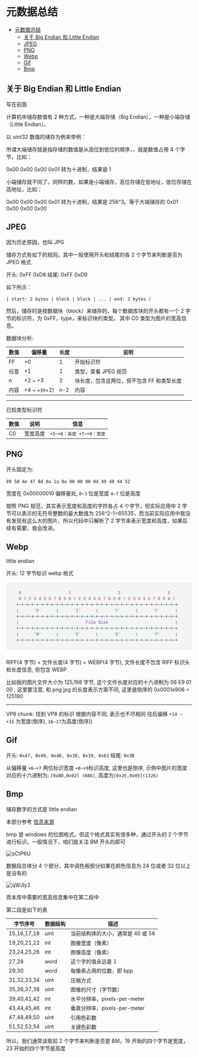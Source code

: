 # 元数据总结

- [元数据总结](#元数据总结)
  - [关于 Big Endian 和 Little Endian](#关于-big-endian-和-little-endian)
  - [JPEG](#jpeg)
  - [PNG](#png)
  - [Webp](#webp)
  - [Gif](#gif)
  - [Bmp](#bmp)

## 关于 Big Endian 和 Little Endian

写在前面

计算机中储存数值有 2 种方式，一种是大端存储（Big Endian），一种是小端存储（Little Endian）。

以 uint32 数值的储存为例来举例：

所谓大端储存就是指存储的数值是从高位到低位的顺序，，就是数值占用 4 个字节，比如：

0x00 0x00 0x00 0x01 转为十进制，结果是 1

小端储存就不同了，同样的数，如果是小端储存，高位存储在低地址，低位存储在高地址，比如：

0x00 0x00 0x00 0x01 转为十进制，结果是 256^3。等于大端储存的 0x01 0x00 0x00 0x00

## JPEG

因为历史原因，也叫 JPG

储存方式有如下的规则，其中一般使用开头和结尾的各 2 个字节来判断是否为 JPEG 格式

开头: 0xFF 0xD8
结尾: 0xFF 0xD9

如下所示：

```tree
| start: 2 bytes | block | block | ... | end: 2 bytes |
```

然后，储存时是按数据块（block）来储存的，每个数据库块的开头都有一个 2 字节的标识符，为 0xFF，type，来标识块的类型。
其中 C0 类型为图片的宽高信息。

数据块分析:

| 数值 | 偏移量      | 长度 | 说明                                       |
| ---- | ----------- | ---- | ------------------------------------------ |
| FF   | +0          | 1    | 开始标识符                                 |
| 任意 | +1          | 1    | 类型，查看 JPEG 规范                       |
| n    | +2 ~ +3     | 2    | 块长度，包含这两位，但不包含 FF 和类型长度 |
| 内容 | +4 ~ +(n+2) | n-2  | 内容                                       |

---

已知类型标识符

| 数值 | 说明     | 信息                      |
| ---- | -------- | ------------------------- |
| C0   | 宽度高度 | `+5~+6：高度 +7~+8：宽度` |

## PNG

开头固定为:

`89 50 4e 47 0d 0a 1a 0a 00 00 00 0d 49 48 44 52`

宽度在 0x00000010 偏移量处, `0~3` 位是宽度 `4~7` 位是高度

按照 PNG 规范，其实表示宽度和高度的字符各占 4 个字节，但实际应用中 2 字节可以表示的无符号整数的最大数值为 256^2-1=65535，而当前实际应用中我没有发现有这么大的图片，所以代码中只解析了 2 字节来表示宽度和高度，如果后续有需要，我会改进。

## Webp

little endian

开头: 12 字节标识 webp 格式

![20190920150556.png](https://raw.githubusercontent.com/kikt-blog/image/master/img/20190920150556.png)

RIFF(4 字节) + 文件长度(4 字节) + WEBP(4 字节), 文件长度不包含 RIFF 标识头和长度信息, 但包含 WEBP

比如我的图片文件大小为 125,198 字节, 这个文件长度对应的十六进制为 06 E9 01 00 , 这里要注意, 和 png jpg 的长度表示方案不同, 这里是倒序的 0x0001e906 = 125190

---

VP8 chunk: 找到 VP8 的标识 根据内容不同, 表示也不尽相同
往后偏移 `+14 ~ +15` 为宽度(倒序), `16~17`为高度(倒序))

## Gif

开头: `0x47, 0x49, 0x46, 0x38, 0x39, 0x61`
结尾: `0x3B`

从偏移量 `+6~+7` 两位标识宽度 `+8~+9`标识高度, 这里也是倒序, 示例中图片的宽度对应的十六进制为: `[0xB0,0x02] (688)`, 高度为`[0x2E,0x05](1326)`

## Bmp

储存数字的方式是 little endian

本部分参考 [信息来源](https://blog.csdn.net/qq_41137110/article/details/119893817)

bmp 是 windows 的位图格式，但这个格式其实有很多种，通过开头的 2 个字节进行标识，一般情况下，咱们就关注 BM 开头的即可

![sCtP6U](https://cdn.jsdelivr.net/gh/kikt-blog/image@branch-2/uPic/sCtP6U.jpg)

数据段总体分 4 个部分，其中调色板部分如果在颜色信息为 24 位或者 32 位以上是没有的

![qWJIy2](https://cdn.jsdelivr.net/gh/kikt-blog/image@branch-2/uPic/qWJIy2.jpg)

而本库中需要的宽高信息集中在第二段中

第二段是如下的表

| 字节序号    | 数据结构 | 描述                              |
| ----------- | -------- | --------------------------------- |
| 15,16,17,18 | uint     | 当前结构体的大小，通常是 40 或 56 |
| 19,20,21,22 | int      | 图像宽度（像素）                  |
| 23,24,25,26 | int      | 图像高度（像素）                  |
| 27,28       | word     | 这个字的值永远是 1                |
| 29,30       | word     | 每像素占用的位数，即 bpp          |
| 31,32,33,34 | uint     | 压缩方式                          |
| 35,36,37,38 | uint     | 图像的尺寸（字节数）              |
| 39,40,41,42 | int      | 水平分辨率，pixels-per-meter      |
| 43,44,45,46 | int      | 垂直分辨率，pixels-per-meter      |
| 47,48,49,50 | uint     | 引用色彩数                        |
| 51,52,53,54 | uint     | 关键色彩数                        |

所以，我们通常读取前 2 个字节来判断是否是 BM，19 开始的四个字节是宽度，23 开始的四个字节是高度
